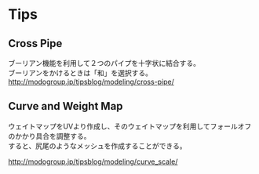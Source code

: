 # Tips

## Cross Pipe
ブーリアン機能を利用して２つのパイプを十字状に結合する。  
ブーリアンをかけるときは「和」を選択する。
http://modogroup.jp/tipsblog/modeling/cross-pipe/


## Curve and Weight Map
ウェイトマップをUVより作成し、そのウェイトマップを利用してフォールオフのかかり具合を調整する。  
すると、尻尾のようなメッシュを作成することができる。

http://modogroup.jp/tipsblog/modeling/curve_scale/
